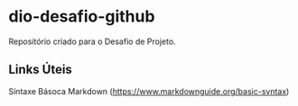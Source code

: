 # dio-desafio-github
Repositório criado para o Desafio de Projeto.

## Links Úteis 
Síntaxe Básoca Markdown (https://www.markdownguide.org/basic-syntax)
